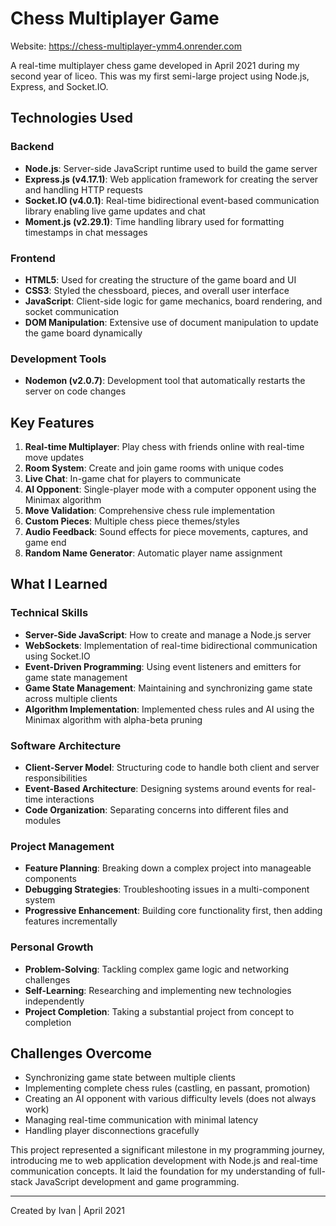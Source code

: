 # Chess Multiplayer Game

Website: https://chess-multiplayer-ymm4.onrender.com

A real-time multiplayer chess game developed in April 2021 during my second year of liceo. This was my first semi-large project using Node.js, Express, and Socket.IO.

## Technologies Used

### Backend
- **Node.js**: Server-side JavaScript runtime used to build the game server
- **Express.js (v4.17.1)**: Web application framework for creating the server and handling HTTP requests
- **Socket.IO (v4.0.1)**: Real-time bidirectional event-based communication library enabling live game updates and chat
- **Moment.js (v2.29.1)**: Time handling library used for formatting timestamps in chat messages

### Frontend
- **HTML5**: Used for creating the structure of the game board and UI
- **CSS3**: Styled the chessboard, pieces, and overall user interface
- **JavaScript**: Client-side logic for game mechanics, board rendering, and socket communication
- **DOM Manipulation**: Extensive use of document manipulation to update the game board dynamically

### Development Tools
- **Nodemon (v2.0.7)**: Development tool that automatically restarts the server on code changes

## Key Features

1. **Real-time Multiplayer**: Play chess with friends online with real-time move updates
2. **Room System**: Create and join game rooms with unique codes
3. **Live Chat**: In-game chat for players to communicate
4. **AI Opponent**: Single-player mode with a computer opponent using the Minimax algorithm
5. **Move Validation**: Comprehensive chess rule implementation
6. **Custom Pieces**: Multiple chess piece themes/styles
7. **Audio Feedback**: Sound effects for piece movements, captures, and game end
8. **Random Name Generator**: Automatic player name assignment

## What I Learned

### Technical Skills
- **Server-Side JavaScript**: How to create and manage a Node.js server
- **WebSockets**: Implementation of real-time bidirectional communication using Socket.IO
- **Event-Driven Programming**: Using event listeners and emitters for game state management
- **Game State Management**: Maintaining and synchronizing game state across multiple clients
- **Algorithm Implementation**: Implemented chess rules and AI using the Minimax algorithm with alpha-beta pruning

### Software Architecture
- **Client-Server Model**: Structuring code to handle both client and server responsibilities
- **Event-Based Architecture**: Designing systems around events for real-time interactions
- **Code Organization**: Separating concerns into different files and modules

### Project Management
- **Feature Planning**: Breaking down a complex project into manageable components
- **Debugging Strategies**: Troubleshooting issues in a multi-component system
- **Progressive Enhancement**: Building core functionality first, then adding features incrementally

### Personal Growth
- **Problem-Solving**: Tackling complex game logic and networking challenges
- **Self-Learning**: Researching and implementing new technologies independently
- **Project Completion**: Taking a substantial project from concept to completion

## Challenges Overcome
- Synchronizing game state between multiple clients
- Implementing complete chess rules (castling, en passant, promotion)
- Creating an AI opponent with various difficulty levels (does not always work)
- Managing real-time communication with minimal latency
- Handling player disconnections gracefully

This project represented a significant milestone in my programming journey, introducing me to web application development with Node.js and real-time communication concepts. It laid the foundation for my understanding of full-stack JavaScript development and game programming.

---
Created by Ivan | April 2021